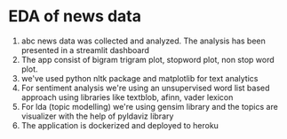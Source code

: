 # EDA of news data

1) abc news data was collected and analyzed. The analysis has been presented in a streamlit dashboard
2) The app consist of bigram trigram plot, stopword plot, non stop word plot. 
3) we've used python nltk package and matplotlib for text analytics
4) For sentiment analysis we're using an unsupervised word list based approach using libraries like textblob, afinn, vader lexicon
5) For lda (topic modelling) we're using gensim library and the topics are visualizer with the help of pyldaviz library
6) The application is dockerized and deployed to heroku
